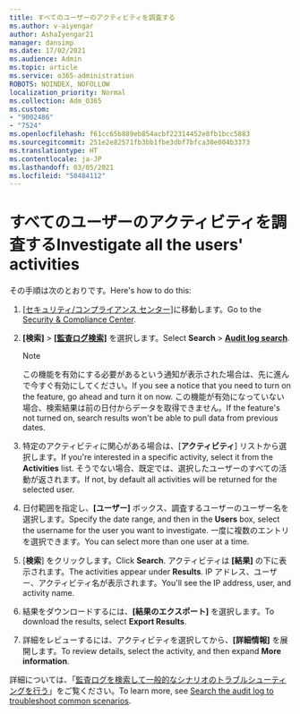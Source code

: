 ```yaml
---
title: すべてのユーザーのアクティビティを調査する
ms.author: v-aiyengar
author: AshaIyengar21
manager: dansimp
ms.date: 17/02/2021
ms.audience: Admin
ms.topic: article
ms.service: o365-administration
ROBOTS: NOINDEX, NOFOLLOW
localization_priority: Normal
ms.collection: Adm_O365
ms.custom:
- "9002486"
- "7524"
ms.openlocfilehash: f61cc65b889eb854acbf22314452e8fb1bcc5883
ms.sourcegitcommit: 251e2e82571fb3bb1fbe3dbf7bfca30e004b3373
ms.translationtype: HT
ms.contentlocale: ja-JP
ms.lasthandoff: 03/05/2021
ms.locfileid: "50484112"
---
```

# <a name="investigate-all-the-users-activities"></a><span data-ttu-id="10b7b-102">すべてのユーザーのアクティビティを調査する</span><span class="sxs-lookup"><span data-stu-id="10b7b-102">Investigate all the users' activities</span></span>

<span data-ttu-id="10b7b-103">その手順は次のとおりです。</span><span class="sxs-lookup"><span data-stu-id="10b7b-103">Here's how to do this:</span></span>

1. <span data-ttu-id="10b7b-104">[[セキュリティ/コンプライアンス センター]](https://go.microsoft.com/fwlink/p/?linkid=2077143)に移動します。</span><span class="sxs-lookup"><span data-stu-id="10b7b-104">Go to the [Security & Compliance Center](https://go.microsoft.com/fwlink/p/?linkid=2077143).</span></span>
1. <span data-ttu-id="10b7b-105">**[検索]** > **[ [監査ログ検索]](https://go.microsoft.com/fwlink/?linkid=2103759)** を選択します。</span><span class="sxs-lookup"><span data-stu-id="10b7b-105">Select **Search** > **[Audit log search](https://go.microsoft.com/fwlink/?linkid=2103759)**.</span></span>
    > [!NOTE]
    > <span data-ttu-id="10b7b-106">この機能を有効にする必要があるという通知が表示された場合は、先に進んで今すぐ有効にしてください。</span><span class="sxs-lookup"><span data-stu-id="10b7b-106">If you see a notice that you need to turn on the feature, go ahead and turn it on now.</span></span> <span data-ttu-id="10b7b-107">この機能が有効になっていない場合、検索結果は前の日付からデータを取得できません。</span><span class="sxs-lookup"><span data-stu-id="10b7b-107">If the feature's not turned on, search results won't be able to pull data from previous dates.</span></span>

1. <span data-ttu-id="10b7b-108">特定のアクティビティに関心がある場合は、[**アクティビティ**] リストから選択します。</span><span class="sxs-lookup"><span data-stu-id="10b7b-108">If you're interested in a specific activity, select it from the **Activities** list.</span></span> <span data-ttu-id="10b7b-109">そうでない場合、既定では、選択したユーザーのすべての活動が返されます。</span><span class="sxs-lookup"><span data-stu-id="10b7b-109">If not, by default all activities will be returned for the selected user.</span></span>
1. <span data-ttu-id="10b7b-110">日付範囲を指定し、**[ユーザー]** ボックス、調査するユーザーのユーザー名を選択します。</span><span class="sxs-lookup"><span data-stu-id="10b7b-110">Specify the date range, and then in the **Users** box, select the username for the user you want to investigate.</span></span> <span data-ttu-id="10b7b-111">一度に複数のエントリを選択できます。</span><span class="sxs-lookup"><span data-stu-id="10b7b-111">You can select more than one user at a time.</span></span>
1. <span data-ttu-id="10b7b-112">[**検索**] をクリックします。</span><span class="sxs-lookup"><span data-stu-id="10b7b-112">Click **Search**.</span></span> <span data-ttu-id="10b7b-113">アクティビティは **[結果]** の下に表示されます。</span><span class="sxs-lookup"><span data-stu-id="10b7b-113">The activities appear under **Results**.</span></span> <span data-ttu-id="10b7b-114">IP アドレス、ユーザー、アクティビティ名が表示されます。</span><span class="sxs-lookup"><span data-stu-id="10b7b-114">You'll see the IP address, user, and activity name.</span></span>
1. <span data-ttu-id="10b7b-115">結果をダウンロードするには、**[結果のエクスポート]** を選択します。</span><span class="sxs-lookup"><span data-stu-id="10b7b-115">To download the results, select **Export Results**.</span></span>
1. <span data-ttu-id="10b7b-116">詳細をレビューするには、アクティビティを選択してから、**[詳細情報]** を展開します。</span><span class="sxs-lookup"><span data-stu-id="10b7b-116">To review details, select the activity, and then expand **More information**.</span></span>

<span data-ttu-id="10b7b-117">詳細については、「[監査ログを検索して一般的なシナリオのトラブルシューティングを行う](https://go.microsoft.com/fwlink/?linkid=2103944)」をご覧ください。</span><span class="sxs-lookup"><span data-stu-id="10b7b-117">To learn more, see [Search the audit log to troubleshoot common scenarios](https://go.microsoft.com/fwlink/?linkid=2103944).</span></span>